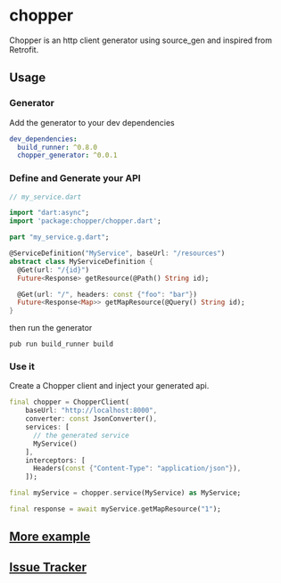 # chopper

Chopper is an http client generator using source_gen and inspired from Retrofit.

## Usage

### Generator

Add the generator to your dev dependencies

```yaml
dev_dependencies:
  build_runner: ^0.8.0
  chopper_generator: ^0.0.1
```

### Define and Generate your API

```dart
// my_service.dart

import "dart:async";
import 'package:chopper/chopper.dart';

part "my_service.g.dart";

@ServiceDefinition("MyService", baseUrl: "/resources")
abstract class MyServiceDefinition {
  @Get(url: "/{id}")
  Future<Response> getResource(@Path() String id);

  @Get(url: "/", headers: const {"foo": "bar"})
  Future<Response<Map>> getMapResource(@Query() String id);
}
```

then run the generator

`pub run build_runner build`

### Use it

Create a Chopper client and inject your generated api.

```dart
final chopper = ChopperClient(
    baseUrl: "http://localhost:8000",
    converter: const JsonConverter(),
    services: [
      // the generated service
      MyService()
    ],
    interceptors: [
      Headers(const {"Content-Type": "application/json"}),
    ]);

final myService = chopper.service(MyService) as MyService;

final response = await myService.getMapResource("1");
```

## [More example](https://github.com/lejard-h/chopper/tree/master/example)
## [Issue Tracker](https://github.com/lejard-h/chopper/issues)